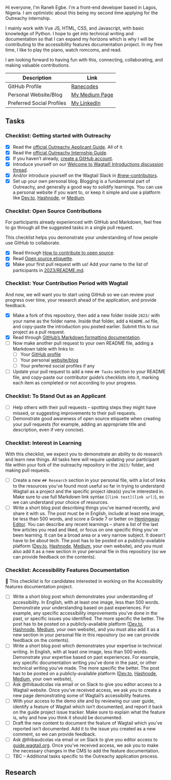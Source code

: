 Hi everyone, I'm Raneh Egbe. I'm a front-end developer based in Lagos, Nigeria. I am optimistic about this being my second time applying for the Outreachy internship.

I mainly work with Vue JS, HTML, CSS, and Javascript, with basic knowledge of Python. I hope to get into technical writing and documentation so that I can expand my horizons which is why I will be contributing to the accessibility features documentation project.
In my free time, I like to play the piano, watch romcoms, and read.

I am looking forward to having fun with this, connecting, collaborating, and making valuable contributions.

| Description                    | Link                                               |
| ------------------------------ | -------------------------------------------------- |
| GitHub Profile                 | [Ranecodes](https://github.com/Ranecodes) |
| Personal Website/Blog          | [My Medium Page](https://medium.com/@ranehobasi)  |
| Preferred Social Profiles      | [My LinkedIn](https://www.linkedin.com/in/raneh-egbe/)      |


## Tasks
### Checklist: Getting started with Outreachy

- [x] Read the [official Outreachy Applicant Guide](link_to_outreachy_applicant_guide). All of it.
- [x] Read the [official Outreachy Internship Guide](link_to_outreachy_internship_guide).
- [x] If you haven’t already, [create a GitHub account](https://github.com/).
- [x] Introduce yourself on our [Welcome to Wagtail! Introductions discussion thread](link_to_discussion_thread).
- [x] And/or introduce yourself on the Wagtail Slack in [#new-contributors](link_to_slack_channel).
- [x] Set up your own personal blog. Blogging is a fundamental part of Outreachy, and generally a good way to solidify learnings. You can use a personal website if you want to, or keep it simple and use a platform like [Dev.to](https://dev.to/), [Hashnode](https://hashnode.com/), or [Medium](https://medium.com/).

### Checklist: Open Source Contributions

For participants already experienced with GitHub and Markdown, feel free to go through all the suggested tasks in a single pull request.

This checklist helps you demonstrate your understanding of how people use GitHub to collaborate.

- [x] Read through [How to contribute to open source](link_to_contribute_to_open_source).
- [x] Read [Open source etiquette](link_to_open_source_etiquette).
- [x] Make your first pull request with us! Add your name to the list of participants in [2023/README.md](link_to_participants_readme).

### Checklist: Your Contribution Period with Wagtail

And now, we will want you to start using GitHub so we can review your progress over time, your research ahead of the application, and provide feedback.

- [x] Make a fork of this repository, then add a new folder inside `2023/` with your name as the folder name. Inside that folder, add a `README.md` file, and copy-paste the introduction you posted earlier. Submit this to our project as a pull request.
- [x] Read through [GitHub’s Markdown formatting documentation](link_to_markdown_formatting).
- [ ] Now make another pull request to your own README file, adding a Markdown table with links to:
  - [ ] Your [GitHub profile](link_to_your_github_profile)
  - [ ] Your personal [website/blog](link_to_your_personal_website)
  - [ ] Your preferred social profiles if any
- [ ] Update your pull request to add a new `## Tasks` section to your README file, and copy-paste our contributor guide’s checklists into it, marking each item as completed or not according to your progress.

### Checklist: To Stand Out as an Applicant

- [ ] Help others with their pull requests – spotting steps they might have missed, or suggesting improvements to their pull requests.
- [ ] Demonstrate good awareness of open source etiquette when creating your pull requests (for example, adding an appropriate title and description, even if very concise).

### Checklist: Interest in Learning

With this checklist, we expect you to demonstrate an ability to do research and learn new things. All tasks here will require updating your participant file within your fork of the outreachy repository in the `2023/` folder, and making pull requests.

- [ ] Create a new `## Research` section in your personal file, with a list of links to the resources you’ve found most useful so far in trying to understand Wagtail as a project and the specific project idea(s) you’re interested in. Make sure to use full Markdown link syntax (`[link text](link url)`), so we can understand your choice of resources.
- [ ] Write a short blog post describing things you’ve learned recently, and share it with us. The post must be in English, include at least one image, be less than 500 words, and score a Grade 7 or better on [Hemingway Editor](https://hemingwayapp.com/). You can describe any recent learnings – share a list of the last few articles you read and liked, or focus on one specific thing you’ve been learning. It can be a broad area or a very narrow subject. It doesn’t have to be about tech. The post has to be posted on a publicly-available platform ([Dev.to](https://dev.to/), [Hashnode](https://hashnode.com/), [Medium](https://medium.com/), your own website), and you must also add it as a new section in your personal file in this repository (so we can provide feedback on the contents).

### Checklist: Accessibility Features Documentation

🚧 This checklist is for candidates interested in working on the Accessibility features documentation project.

- [ ] Write a short blog post which demonstrates your understanding of accessibility. In English, with at least one image, less than 500 words. Demonstrate your understanding based on past experiences. For example, any specific accessibility improvements you’ve done in the past, or specific issues you identified. The more specific the better. The post has to be posted on a publicly-available platform ([Dev.to](https://dev.to/), [Hashnode](https://hashnode.com/), [Medium](https://medium.com/), your own website), and you must also add it as a new section in your personal file in this repository (so we can provide feedback on the contents).
- [ ] Write a short blog post which demonstrates your expertise in technical writing. In English, with at least one image, less than 500 words. Demonstrate your expertise based on past experiences. For example, any specific documentation writing you’ve done in the past, or other technical writing you’ve made. The more specific the better. The post has to be posted on a publicly-available platform ([Dev.to](https://dev.to/), [Hashnode](https://hashnode.com/), [Medium](https://medium.com/), your own website),
- [ ] Ask @thibaudcolas via email or on Slack to give you editor access to a Wagtail website. Once you’ve received access, we ask you to create a new page demonstrating some of Wagtail’s accessibility features.
- [ ] With your access to the demo site and by reviewing our user guide, identify a feature of Wagtail which isn’t documented, and report it back on the guide project issue tracker. Make sure to explain what the feature is, why and how you think it should be documented.
- [ ] Draft the new content to document the feature of Wagtail which you’ve reported isn’t documented. Add it to the issue you created as a new comment, so we can provide feedback.
- [ ] Ask @thibaudcolas via email or on Slack to give you editor access to [guide.wagtail.org](https://guide.wagtail.org). Once you’ve received access, we ask you to make the necessary changes in the CMS to add the feature documentation.
- [ ] TBC – Additional tasks specific to the Outreachy application process.

## Research

